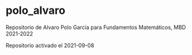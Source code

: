 # polo_alvaro
 Repositorio de Alvaro Polo Garcia para Fundamentos Matemáticos, MBD 2021-2022

Repositorio activado el 2021-09-08
